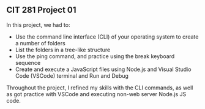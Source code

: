 ## CIT 281 Project 01

In this project, we had to:
- Use the command line interface (CLI) of your operating system to create a number of folders
- List the folders in a tree-like structure
- Use the ping command, and practice using the break keyboard sequence
- Create and execute a JavaScript files using Node.js and Visual Studio Code (VSCode) terminal and Run and Debug

Throughout the project, I refined my skills with the CLI commands, as well as got practice with VSCode and executing non-web server Node.js JS code.
